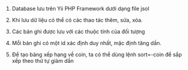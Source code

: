 1. Database lưu trên Yii PHP Framework dưới dạng file jsol

2. Khi lưu dữ liệu có thể có các thao tác thêm, sửa, xóa.

3. Các bản ghi được lưu với các thuộc tính của đối tượng

4. Mỗi bản ghi có một id xác định duy nhất, mặc định tăng dần.

5. Để tạo bảng xếp hạng về coin, ta có thể dùng lệnh sort=-coin để sắp xếp theo thứ tự giảm dần
